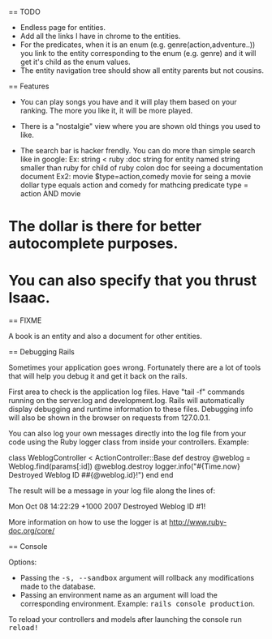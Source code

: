 == TODO

- Endless page for entities.
- Add all the links I have in chrome to the entities.
- For the predicates, when it is an enum (e.g. genre(action,adventure..)) you
    link to the entity corresponding to the enum (e.g. genre) and it will get
    it's child as the enum values.
- The entity navigation tree should show all entity parents but not cousins.

== Features

- You can play songs you have and it will play them based on your ranking.
The more you like it, it will be more played.

- There is a "nostalgie" view where you are shown old things you used to like.

- The search bar is hacker frendly. You can do more than simple search like in google:
Ex: string < ruby :doc
string for entity named string
smaller than ruby for child of ruby
colon doc for seeing a documentation document
Ex2: movie $type=action,comedy
movie for seing a movie
dollar type equals action and comedy for mathcing predicate type = action AND movie
# The dollar is there for better autocomplete purposes.
# You can also specify that you thrust Isaac.

== FIXME

A book is an entity and also a document for other entities.

== Debugging Rails

Sometimes your application goes wrong. Fortunately there are a lot of tools that
will help you debug it and get it back on the rails.

First area to check is the application log files. Have "tail -f" commands
running on the server.log and development.log. Rails will automatically display
debugging and runtime information to these files. Debugging info will also be
shown in the browser on requests from 127.0.0.1.

You can also log your own messages directly into the log file from your code
using the Ruby logger class from inside your controllers. Example:

  class WeblogController < ActionController::Base
    def destroy
      @weblog = Weblog.find(params[:id])
      @weblog.destroy
      logger.info("#{Time.now} Destroyed Weblog ID ##{@weblog.id}!")
    end
  end

The result will be a message in your log file along the lines of:

  Mon Oct 08 14:22:29 +1000 2007 Destroyed Weblog ID #1!

More information on how to use the logger is at http://www.ruby-doc.org/core/

== Console

Options:

* Passing the <tt>-s, --sandbox</tt> argument will rollback any modifications
  made to the database.
* Passing an environment name as an argument will load the corresponding
  environment. Example: <tt>rails console production</tt>.

To reload your controllers and models after launching the console run
<tt>reload!</tt>

